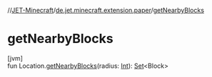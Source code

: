 //[JET-Minecraft](../../index.md)/[de.jet.minecraft.extension.paper](index.md)/[getNearbyBlocks](get-nearby-blocks.md)

# getNearbyBlocks

[jvm]\
fun Location.[getNearbyBlocks](get-nearby-blocks.md)(radius: [Int](https://kotlinlang.org/api/latest/jvm/stdlib/kotlin/-int/index.html)): [Set](https://kotlinlang.org/api/latest/jvm/stdlib/kotlin.collections/-set/index.html)&lt;Block&gt;

